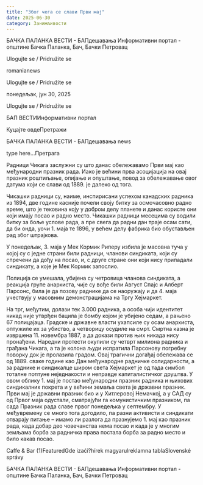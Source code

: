 ```yaml
---
title: "Због чега се слави Први мај"
date: 2025-06-30
category: Занимљивости
---
```


БАЧКА ПАЛАНКА ВЕСТИ - БАПдешавања Информативни портал - општине Бачка Паланка, Бач, Бачки Петровац

Ulogujte se / Pridružite se

romanianews

Ulogujte se / Pridružite se

понедељак, јун 30, 2025

Ulogujte se / Pridružite se

БАП ВЕСТИИнформативни портал

Куцајте овдеПретражи

БАЧКА ПАЛАНКА ВЕСТИ - БАПдешавања news

type here...Претрага

Радници Чикага заслужни су што данас обележавамо Први мај као међународни празник рада. Иако је већини прва асоцијација на овај празник роштиљање, опијање и опуштање, повод за обележавање овог датума који се слави од 1889. је далеко од тога.

Чикашки радници су, наиме, инспирисани успехом канадских радника из 1894, две године касније почели своју битку за осмочасовно радно време, што је тековина коју у добром делу планете и данас користе они који имају посао и радно место.
Чикашки радници месецима су водили битку за боље услове рада, а пре свега да радни дан траје осам сати, да би онда, уочи 1. маја те 1896, у већем делу фабрика био обустављен рад због штрајкова.


У понедељак, 3. маја у Мек Кормик Риперу избила је масовна туча у којој су с једне страни били радници, чланови синдиката, који су спречени да дођу на посао, и, с друге стране они који нису припадали синдикату, а које је Мек Кормик запослио.


Полиција се умешала, убијена су четровица чланова синдиката, а реакција групе анархиста, чије су вође били Август Спајс и Алберт Парсонс, била је да позову раднике да се наоружају и да 4. маја учествују у масовним демонстрацијама на Тргу Хејмаркет.



На трг, међутим, долази тек 3.000 радника, а особа чији идентитет никад није утврђен бацила је бомбу којом је убијено седам, а рањено 67 полицајаца.
Градске и државне власти ухапсиле су осам анархиста, оптужиле их за убиство, а четворицу осудиле на смрт.
Смртна казна је извршена 11. новембра 1887, а да докази против њих никада нису пронађени.
Наредни протести окупили су четврт милиона радника и грађана Чикага, а та је колона људи испратила Парсонову погребну поворку док је пролазила градом.
Овај трагични догађај обележава се од 1889. сваке године као Дан међународне радничке солидарности, а за раднике и синдикалце широм света Хејмаркет је од тада симбол тоталне потпуне неједнакости и неправде капиталистичког друштва.
У овом облику 1. мај је постао међународни празник радника и њихових синдикалних покрета и у већини земаља света је државни празник.
Први мај је државни празник био и у Хитлеровој Немачкој, а у САД су од Првог маја одустали, сматрајући га комунистичким празником, па сада Празник рада славе првог понедељка у септембру.
У међувремену се много тога догодило, па разни активисти и синдикати отварају питање – имамо ли разлога да празнујемо 1. мај као празник рада, када добар део човечанства нема посао и када је у многим земљама борба за радничка права постала борба за радно место и било какав посао.

Caffe & Bar (1)FeaturedGde izaći?hírek magyarulreklamna tablaSlovenské správy

БАЧКА ПАЛАНКА ВЕСТИ - БАПдешавања Информативни портал - општине Бачка Паланка, Бач, Бачки Петровац
